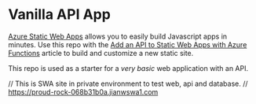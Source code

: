 # Vanilla API App


[Azure Static Web Apps](https://docs.microsoft.com/azure/static-web-apps/overview) allows you to easily build Javascript apps in minutes. Use this repo with the [Add an API to Static Web Apps with Azure Functions](https://docs.microsoft.com/azure/static-web-apps/add-api?tabs=vanilla-javascript) article to build and customize a new static site.

This repo is used as a starter for a _very basic_ web application with an API.

// This is SWA site in private environment to test web, api and database. 
// https://proud-rock-068b31b0a.jianwswa1.com
